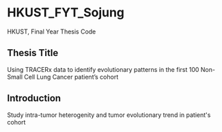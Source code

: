 # HKUST_FYT_Sojung
HKUST, Final Year Thesis Code

## Thesis Title
Using TRACERx data to identify evolutionary patterns in the first 100 Non-Small Cell Lung Cancer patient’s cohort

## Introduction
Study intra-tumor heterogenity and tumor evolutionary trend in patient's cohort
